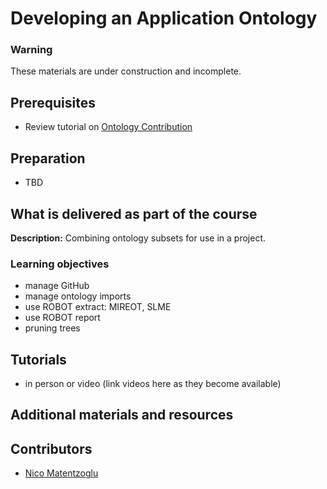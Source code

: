 # Developing an Application Ontology

### Warning
These materials are under construction and incomplete.

## Prerequisites
- Review tutorial on [Ontology Contribution](..lesson/contributing-to-obo-ontologies.md)

## Preparation
- TBD

## What is delivered as part of the course

**Description:**  Combining ontology subsets for use in a project.

### Learning objectives
- manage GitHub
- manage ontology imports
- use ROBOT extract: MIREOT, SLME
- use ROBOT report
- pruning trees

## Tutorials
- in person or video (link videos here as they become available)

## Additional materials and resources

## Contributors
- [Nico Matentzoglu](https://orcid.org/0000-0002-7356-1779)